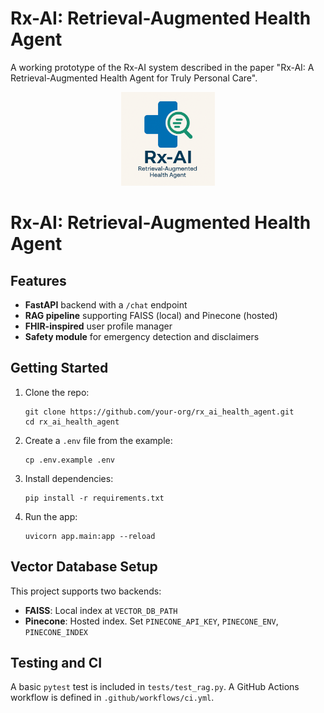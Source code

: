 # Rx-AI: Retrieval-Augmented Health Agent

A working prototype of the Rx-AI system described in the paper "Rx-AI: A Retrieval-Augmented Health Agent for Truly Personal Care".
<p align="center">
  <img src="logo.png" alt="Rx-AI Logo" width="150" />
</p>

# Rx-AI: Retrieval-Augmented Health Agent

## Features
- **FastAPI** backend with a `/chat` endpoint
- **RAG pipeline** supporting FAISS (local) and Pinecone (hosted)
- **FHIR-inspired** user profile manager
- **Safety module** for emergency detection and disclaimers

## Getting Started

1. Clone the repo:
   ```
   git clone https://github.com/your-org/rx_ai_health_agent.git
   cd rx_ai_health_agent
   ```

2. Create a `.env` file from the example:
   ```
   cp .env.example .env
   ```

3. Install dependencies:
   ```
   pip install -r requirements.txt
   ```

4. Run the app:
   ```
   uvicorn app.main:app --reload
   ```

## Vector Database Setup

This project supports two backends:

- **FAISS**: Local index at `VECTOR_DB_PATH`
- **Pinecone**: Hosted index. Set `PINECONE_API_KEY`, `PINECONE_ENV`, `PINECONE_INDEX`

## Testing and CI

A basic `pytest` test is included in `tests/test_rag.py`. A GitHub Actions workflow is defined in `.github/workflows/ci.yml`.

